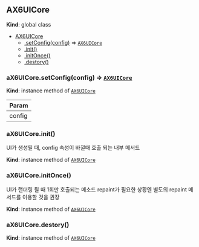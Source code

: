 <a name="AX6UICore"></a>

## AX6UICore
**Kind**: global class  

* [AX6UICore](#AX6UICore)
    * [.setConfig(config)](#AX6UICore+setConfig) ⇒ [<code>AX6UICore</code>](#AX6UICore)
    * [.init()](#AX6UICore+init)
    * [.initOnce()](#AX6UICore+initOnce)
    * [.destory()](#AX6UICore+destory)

<a name="AX6UICore+setConfig"></a>

### aX6UICore.setConfig(config) ⇒ [<code>AX6UICore</code>](#AX6UICore)
**Kind**: instance method of [<code>AX6UICore</code>](#AX6UICore)  

| Param |
| --- |
| config | 

<a name="AX6UICore+init"></a>

### aX6UICore.init()
UI가 생성될 때, config 속성이 바뀔때 호출 되는 내부 메서드

**Kind**: instance method of [<code>AX6UICore</code>](#AX6UICore)  
<a name="AX6UICore+initOnce"></a>

### aX6UICore.initOnce()
UI가 랜더링 될 때 1회만 호출되는 메소드 repaint가 필요한 상황엔 별도의 repaint 메서드를 이용할 것을 권장

**Kind**: instance method of [<code>AX6UICore</code>](#AX6UICore)  
<a name="AX6UICore+destory"></a>

### aX6UICore.destory()
**Kind**: instance method of [<code>AX6UICore</code>](#AX6UICore)  
